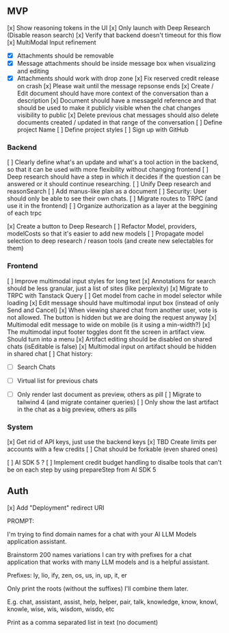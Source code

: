 ## MVP

[x] Show reasoning tokens in the UI
[x] Only launch with Deep Research (Disable reason search)
[x] Verify that backend doesn't timeout for this flow
[x] MultiModal Input refinement
- [x] Attachments should be removable
- [x] Message attachments should be inside message box when visualizing and editing
- [x] Attachments should work with drop zone
[x] Fix reserved credit release on crash
[x] Please wait until the message repsonse ends
[x] Create / Edit document should have more context of the conversation than a description
[x] Document should have a messageId reference and that should be used to make it publicly visible when the chat changes visibility to public
[x] Delete previous chat messages should also delete documents created / updated in that range of the conversation
[ ] Define project Name
[ ] Define project styles
[ ] Sign up with GitHub

### Backend
[ ] Clearly define what's an update and what's a tool action in the backend, so that it can be used with more flexibility without changing frontend
[ ] Deep research should have a step in which it decides if the question can be answered or it should continue researching.
[ ] Unify Deep research and reasonSearch
[ ] Add manus-like plan as a document
[ ] Security: User should only be able to see their own chats.
[ ] Migrate routes to TRPC (and use it in the frontend)
[ ] Organize authorization as a layer at the beggining of each trpc

[x] Create a button to Deep Research
[ ] Refactor Model, providers, modelCosts so that it's easier to add new models
[ ] Propagate model selection to deep research / reason tools (and create new selectables for them)


### Frontend
[ ] Improve multimodal input styles for long text
[x] Annotations for search should be less granular, just a list of sites (like perplexity)
[x] Migrate to TRPC with Tanstack Query
[ ] Get model from cache in model selector while loading
[x] Edit message should have multimodal input box (instead of only Send and Cancel)
[x] When viewing shared chat from another user, vote is not allowed. The button is hidden but we are doing the request anyway
[x] Multimodal edit message to wide on mobile (is it using a min-width?)
[x] The multimodal input footer toggles dont fit the screen in artifact view. Should turn into a menu
[x] Artifact editing should be disabled on shared chats (isEditable is false)
[x] Multimodal input on artifact should be hidden in shared chat
[ ] Chat history: 
- [ ] Search Chats
- [ ] Virtual list for previous chats
- [ ] Only render last document as preview, others as pill
[ ] Migrate to tailwind 4 (and migrate container queries)
[ ] Only show the last artifact in the chat as a big preview, others as pills


### System
[x] Get rid of API keys, just use the backend keys
[x] TBD Create limits per accounts with a few credits
[ ] Chat should be forkable (even shared ones)


[ ] AI SDK 5 ?
[ ] Implement credit budget handling to disalbe tools that can't be on each step by using prepareStep from AI SDK 5




## Auth
[x] Add "Deployment" redirect URI 


PROMPT:

I'm trying to find domain names for a chat with your AI LLM Models application assistant.

Brainstorm 200 names variations I can try with prefixes for a chat application that works with many LLM models and is a helpful assistant.

Prefixes: ly, lio, ify, zen, os, us, in, up, it, er

Only print the roots (without the suffixes) I'll combine them later.

E.g. chat, assistant, assist, help, helper, pair, talk, knowledge, know, knowl, knowle, wise, wis, wisdom, wisdo, etc

Print as a comma separated list in text (no document)